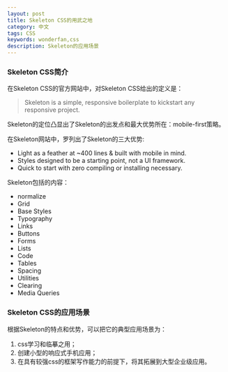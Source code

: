 ```yaml
---
layout: post
title: Skeleton CSS的用武之地
category: 中文
tags: CSS
keywords: wonderfan,css
description: Skeleton的应用场景
---
```


### Skeleton CSS简介

在Skeleton CSS的官方网站中，对Skeleton CSS给出的定义是：

> Skeleton is a simple, responsive boilerplate to kickstart any responsive project.

Skeleton的定位凸显出了Skeleton的出发点和最大优势所在：mobile-first策略。

在Skeleton网站中，罗列出了Skeleton的三大优势:
- Light as a feather at ~400 lines & built with mobile in mind.
- Styles designed to be a starting point, not a UI framework.
- Quick to start with zero compiling or installing necessary.

Skeleton包括的内容：
- normalize
- Grid
- Base Styles
- Typography
- Links
- Buttons
- Forms
- Lists
- Code
- Tables
- Spacing
- Utilities
- Clearing
- Media Queries

### Skeleton CSS的应用场景 

根据Skeleton的特点和优势，可以把它的典型应用场景为：
1. css学习和临摹之用；
2. 创建小型的响应式手机应用；
3. 在具有较强css的框架写作能力的前提下，将其拓展到大型企业级应用。
